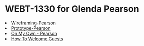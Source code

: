 # WEBT-1330 for Glenda Pearson
<li><a href="https://www.figma.com/design/8JvNgZrBz0UdbcwAjSN5yb/Figma---Wireframing%2C-Pearson?node-id=0-1&t=ebfYi3RsravxVcZs-1">Wireframing-Pearson</a>  
<li><a href="https://www.figma.com/design/8JvNgZrBz0UdbcwAjSN5yb/Figma---Wireframing%2C-Pearson?node-id=0-1&t=EUvOy17JcV5Og9iP-1">Prototype-Pearson</a>  
<li><a href="https://www.figma.com/design/lVgOutUO7J2UYL2I8yyUGr/On-My-Own---Pearson?node-id=0-1&t=660EVcGHw1Dp5uAw-1">On My Own - Pearson</a>
<li><a href="How To Welcome Guests/index.html">How To Welcome Guests</a>